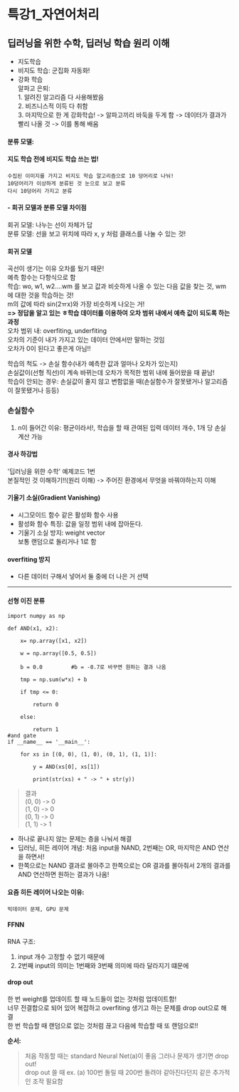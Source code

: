 # 특강1_자연어처리
## 딥러닝을 위한 수학, 딥러닝 학습 원리 이해

- 지도학습  
- 비지도 학습: 군집화 자동화!  
- 강화 학습   
    알파고 은퇴:   
        1. 알려진 알고리즘 다 사용해봤음   
        2. 비즈니스적 이득 다 취함   
        3. 마지막으로 한 게 강화학습! -> 알파고끼리 바둑을 두게 함 -> 데이터가 결과가 빨리 나올 것 -> 이를 통해 배움  
         
#### 분류 모델:  
  #### 지도 학습 전에 비지도 학습 쓰는 법!  
    수집된 이미지를 가지고 비지도 학습 알고리즘으로 10 덩어리로 나눠!   
    10덩어리가 이상하게 분류된 것 눈으로 보고 분류    
    다시 10덩어리 가지고 분류  
  
#### - 회귀 모델과 분류 모델 차이점  
  회귀 모델: 나누는 선이 자체가 답  
  분류 모델: 선을 보고 위치에 따라 x, y 처럼 클래스를 나눌 수 있는 것!   
  
#### 회귀 모델
  곡선이 생기는 이유 오차를 뒀기 때문!  
  예측 함수는 다항식으로 함  
  학습: wo, w1, w2....wm 를 보고 값과 비슷하게 나올 수 있는 다음 값을 찾는 것, wm에 대한 것을 학습하는 것!   
        m의 값에 따라 sin(2ㅠx)와 가장 비슷하게 나오는 거!  
        **=> 정답을 알고 있는 ㅎ학습 데이터를 이용하여 오차 범위 내에서 예측 값이 되도록 하는 과정**      
                오차 범위 내: overfiting, underfiting  
                      오차의 기준이 내가 가지고 있는 데이터 안에서만 말하는 것임  
                      오차가 0이 된다고 좋은게 아님!!  
  
  학습의 척도 -> 손실 함수(내가 예측한 값과 얼마나 오차가 있는지)    
    손실값이(선형 직선)이 계속 바뀌는데 오차가 목적한 범위 내에 들어왔을 때 끝남!   
    학습이 안되는 경우: 손실값이 줄지 않고 변함없을 때(손실함수가 잘못됐거나 알고리즘이 잘못됐거나 등등)  
    
### 손실함수  
1. n이 들어간 이유: 평균이라서!, 학습을 할 때 관여된 입력 데이터 개수, 1개 당 손실 계산 가능   


#### 경사 하강법  
'딥러닝을 위한 수학' 예제코드 1번  
본질적인 것 이해하기!!(원리 이해) -> 주어진 환경에서 무엇을 바꿔야하는지 이해  

#### 기울기 소실(Gradient Vanishing)  
- 시그모이드 함수 같은 활성화 함수 사용  
- 활성화 함수 특징: 값을 일정 범위 내에 잡아둔다.  
- 기울기 소실 방지: weight vector   
       보통 랜덤으로 돌리거나 1로 함   
       
#### overfiting 방지  
- 다른 데이터 구해서 넣어서 둘 중에 더 나은 거 선택

----
#### 선형 이진 분류  

```
import numpy as np 

def AND(x1, x2):

    x= np.array([x1, x2])

    w = np.array([0.5, 0.5])

    b = 0.0         #b = -0.7로 바꾸면 원하는 결과 나옴

    tmp = np.sum(w*x) + b

    if tmp <= 0:

        return 0

    else:

        return 1
#and gate        
if __name__ == '__main__':

    for xs in [(0, 0), (1, 0), (0, 1), (1, 1)]:

        y = AND(xs[0], xs[1])

        print(str(xs) + " -> " + str(y))
```


> 결과  
> (0, 0) -> 0  
> (1, 0) -> 0  
> (0, 1) -> 0  
> (1, 1) -> 1  
       
  
- 하나로 끝나지 않는 문제는 층을 나눠서 해결  
- 딥러닝, 히든 레이어 개념: 처음 input을 NAND, 2번째는 OR, 마지막은 AND 연산을 하면서!  
- 한쪽으로는 NAND 결과로 몰아주고 한쪽으로는 OR 결과를 몰아줘서 2개의 결과를 AND 연산하면 원하는 결과가 나옴!   

#### 요즘 히든 레이어 나오는 이유:  
    빅데이터 문제, GPU 문제
   
#### FFNN
RNA 구조:   
1. input 개수 고정할 수 없기 때문에  
2. 2번째 input의 의미는 1번째와 3번째 의미에 따라 달라지기 떄문에  

#### drop out
한 번 weight를 업데이트 할 때 노드들이 없는 것처럼 업데이트함!  
너무 전결합으로 되어 있어 복잡하고 overfiting 생기고 하는 문제를 drop out으로 해결  
한 번 학습할 때 랜덤으로 없는 것처럼 끊고 다음에 학습할 때 또 랜덤으로!!

**순서:**
> 처음 작동할 때는 standard Neural Net(a)이 좋음
> 그러나 문제가 생기면 drop out!  
> drop out 쓸 때 ex. (a) 100번 돌릴 때 200번 돌려야 같아진다던지 같은 추가적인 조작 필요함  


